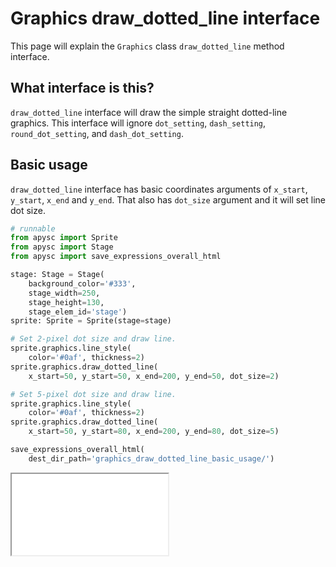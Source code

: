 # Graphics draw_dotted_line interface

This page will explain the `Graphics` class `draw_dotted_line` method interface.

## What interface is this?

`draw_dotted_line` interface will draw the simple straight dotted-line graphics. This interface will ignore `dot_setting`, `dash_setting`, `round_dot_setting`, and `dash_dot_setting`.

## Basic usage

`draw_dotted_line` interface has basic coordinates arguments of `x_start`, `y_start`, `x_end` and `y_end`. That also has `dot_size` argument and it will set line dot size.

```py
# runnable
from apysc import Sprite
from apysc import Stage
from apysc import save_expressions_overall_html

stage: Stage = Stage(
    background_color='#333',
    stage_width=250,
    stage_height=130,
    stage_elem_id='stage')
sprite: Sprite = Sprite(stage=stage)

# Set 2-pixel dot size and draw line.
sprite.graphics.line_style(
    color='#0af', thickness=2)
sprite.graphics.draw_dotted_line(
    x_start=50, y_start=50, x_end=200, y_end=50, dot_size=2)

# Set 5-pixel dot size and draw line.
sprite.graphics.line_style(
    color='#0af', thickness=2)
sprite.graphics.draw_dotted_line(
    x_start=50, y_start=80, x_end=200, y_end=80, dot_size=5)

save_expressions_overall_html(
    dest_dir_path='graphics_draw_dotted_line_basic_usage/')
```

<iframe src="static/graphics_draw_dotted_line_basic_usage/index.html" width="250" height="130"></iframe>
